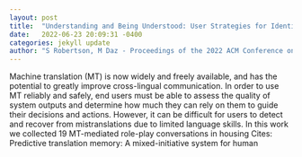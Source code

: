```yaml
---
layout: post
title:  "Understanding and Being Understood: User Strategies for Identifying and Recovering From Mistranslations in Machine Translation-Mediated Chat"
date:   2022-06-23 20:09:31 -0400
categories: jekyll update
author: "S Robertson, M Daz - Proceedings of the 2022 ACM Conference on Fairness , 2022"
---
```

Machine translation (MT) is now widely and freely available, and has the potential to greatly improve cross-lingual communication. In order to use MT reliably and safely, end users must be able to assess the quality of system outputs and determine how much they can rely on them to guide their decisions and actions. However, it can be difficult for users to detect and recover from mistranslations due to limited language skills. In this work we collected 19 MT-mediated role-play conversations in housing  Cites: Predictive translation memory: A mixed-initiative system for human